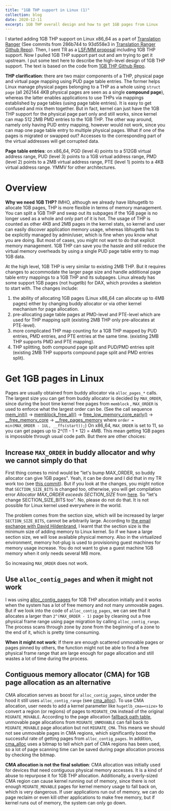```yaml
---
title: "1GB THP support in Linux (1)"
collection: blog
date: 2020-12-11
excerpt: 1GB THP overall design and how to get 1GB pages from Linux
---
```


I started adding 1GB THP support on Linux x86_64 as a part of [Translation Ranger](https://normal.zone/blog/2019-06-24-translation-ranger/) (See commits from 286b744 to 93d558e3 in [Translation Ranger Github Repo](https://github.com/ysarch-lab/translation_ranger_isca_2019)). Then, I sent TR as a [LSF/MM proposal](https://lore.kernel.org/lkml/20190215220856.29749-15-zi.yan@sent.com/T/) including 1GB THP support. Now I pulled 1GB THP support part out and am trying to get it upstream. I put some text here to describe the high-level design of 1GB THP support. The text is based on the code from [1GB THP Github Repo](https://github.com/x-y-z/linux-1gb-thp/tree/1gb_thp_v5.10-rc5-mmotm-2020-11-23-21-12).

**THP clarification**: there are two major components of a THP, physical page and virtual page mapping using PUD page table entries. The former helps Linux manage physical pages belonging to a THP as a whole using `struct page` (all 262144 4KB physical pages are seen as a single **compound page**), whereas the latter enables applications to use THPs via mappings established by page tables (using page table entries). It is easy to get confused and mix them together. But in fact, kernel can just have the 1GB THP support for the physical page part only and still works, since kernel can map 512 2MB PMD entries to the  1GB THP. The other way around, namely only having PUD entry mapping, however would not work, since you can map one page table entry to multiple physical pages. What if one of the pages is migrated or swapped out? Accesses to the corresponding part of the virtual addresses will get corrupted data.

**Page table entries**: on x86_64, PGD (level 4) points to a 512GB virtual address range, PUD (level 3) points to a 1GB virtual address range, PMD (level 2) points to a 2MB virtual address range, PTE (level 1) points to a 4KB virtual address range. YMMV for other architectures.

# Overview
**Why we need 1GB THP?** IMHO, although we already have libhugetlb to allocate 1GB pages, THP is more flexible in terms of memory management. You can split a 1GB THP and swap out its subpages if the 1GB page is no longer used as a whole and only part of it is hot. The usage of THP is counted as other 4KB and 2MB pages in the kernel stats, so kernel and user can easily discover application memory usage, whereas libhugetlb has to be explicitly managed by admin/user, which is fine when you know what you are doing. But most of cases, you might not want to do that explicit memory management. 1GB THP can save you the hassle and still reduce the virtual memory overheads by using a single PUD page table entry to map 1GB data.



At the high level, 1GB THP is very similar to existing 2MB THP. But it requires changes to accommodate the larger page size and handle additional page table entry mappings to a 1GB THP and its subpages. Linux already has some support 1GB pages (not hugetlb) for DAX, which provides a skeleton to start with. The changes include: 

1. the ability of allocating 1GB pages (Linux x86_64 can allocate up to 4MB pages) either by changing buddy allocator or via other kernel mechanism for page allocation.
2. pre-allocating page table pages at PMD-level and PTE-level which are used for THP mapping split (existing 2MB THP only pre-allocates at PTE-level).
3. more complicated THP map counting for a 1GB THP mapped by PUD entries, PMD entries, and PTE entries at the same time. (existing 2MB THP supports PMD and PTE mapping).
4. THP splitting, both compound page split and PUD/PMD entries split (existing 2MB THP supports compound page split and PMD entries split).

   

# Get 1GB pages in Linux

Pages are usually obtained from buddy allocator via `alloc_pages_*` calls. The largest size you can get from buddy allocator is decided by `MAX_ORDER`, since during the boot time kernel free pages from `memblock` , `MAX_ORDER` is used to enforce what the largest order can be. (See the call sequence [mem_init()](https://elixir.bootlin.com/linux/v5.10-rc5/source/arch/x86/mm/init_64.c#L1285) -> [memblock_free_all()](https://elixir.bootlin.com/linux/v5.10-rc5/source/mm/memblock.c#L2011) -> [free_low_memory_core_early()](https://elixir.bootlin.com/linux/v5.10-rc5/source/mm/memblock.c#L1960) -> [ __free_memory_core](https://elixir.bootlin.com/linux/v5.10-rc5/source/mm/memblock.c#L1945) -> [__free_pages_memory](https://elixir.bootlin.com/linux/v5.10-rc5/source/mm/memblock.c#L1929) where `order = min(MAX_ORDER - 1UL, __ffs(start));`) On x86_64, `MAX_ORDER` is set to 11, so you can get pages up to 2^(11 - 1 + 12) = 4MB. This mean getting 1GB pages is impossible through usual code path. But there are other choices:

## Increase `MAX_ORDER` in buddy allocator and why we cannot simply do that

First thing comes to mind would be "let's bump MAX_ORDER, so buddy allocator can give 1GB pages". Yeah, it can be done and I did that in my TR work too (see [this commit](https://github.com/ysarch-lab/translation_ranger_isca_2019/commit/286b744c17db544175150db248f9217a510650ff)). But if you look at the changes, you might notice that `SECTION_SIZE_BITS` is changed too, otherwise, you will get compilation error _Allocator MAX_ORDER exceeds SECTION_SIZE_ from [here](https://elixir.bootlin.com/linux/v5.10-rc5/source/include/linux/mmzone.h#L1170). So "let's change SECTION_SIZE_BITS too". No, please do not do that. It is not possible for Linux kernel used everywhere in the world.



The problem comes from the section size, which will be increased by larger `SECTION_SIZE_BITS`, cannot be arbitrarily large. According to [the email exchange with David Hildenbrand](https://lore.kernel.org/linux-mm/4b3006cf-3391-6839-904e-b415613198cb@redhat.com/), I learnt that the section size is the minimum size of adding memory to Linux kernel. So if we have a large section size, we will lose available physical memory. Also in the virtualized environment, memory hot-plug is used to provisioning guest machines for memory usage increase. You do not want to give a guest machine 1GB memory when it only needs several MB more.



So increasing `MAX_ORDER` does not work.

## Use `alloc_contig_pages` and when it might not work

I was using [alloc_contig_pages](https://elixir.bootlin.com/linux/v5.10-rc5/source/mm/page_alloc.c#L8669) for 1GB THP allocation initially and it works when the system has a lot of free memory and not many unmovable pages. But if we look into the code of `alloc_contig_pages`, we can see that it allocates a larger than `2^(MAX_ORDER - 1)` page by cleaning out a free physical frame range using page migration by calling `alloc_contig_range`. The process scans through zone by zone from the beginning of a zone to the end of it, which is pretty time consuming.



**When it might not work**: If there are enough scattered unmovable pages or pages pinned by others, the function might not be able to find a free physical frame range that are large enough for page allocation and still wastes a lot of time during the process. 

## Contiguous memory allocator (CMA) for 1GB page allocation as an alternative

CMA allocation serves as boost for `alloc_contig_pages`, since under the hood it still uses `alloc_contig_range` (see [cma_alloc](https://elixir.bootlin.com/linux/v5.10-rc5/source/mm/cma.c#L411)). To use CMA allocation, user needs to add a kernel parameter like `hugetlb_cma=<size>` to convert a region (or regions) of pages to `MIGRATE_CMA` instead of the original `MIGRATE_MOVABLE`. According to the page allocation [fallback path table](https://elixir.bootlin.com/linux/v5.10-rc5/source/mm/page_alloc.c#L2335), unmovable page allocations from `MIGRATE_UNMOVABLE` can fall back to `MIGRATE_MOVABLE` page allocation but not `MIGRATE_CMA`. This means we should not see unmovable pages in CMA regions, which significantly boost the successful rate of getting pages from `alloc_contig_pages`. In addition, [cma_alloc](https://elixir.bootlin.com/linux/v5.10-rc5/source/mm/cma.c#L411) uses a bitmap to tell which part of CMA regions has been used, so a lot of page scanning time can be saved during page allocation process by checking the bitmap.



**CMA allocation is not the final solution**: CMA allocation was initially used for devices that need contiguous physical memory accesses. It is a kind of abuse to repurpose it for 1GB THP allocation. Additionally, a overly-sized CMA region can cause kernel running out of memory, since there is not enough `MIGRATE_MOVABLE` pages for kernel memory usage to fall back on, which is very dangerous. If user applications run out of memory, we can do page reclaim or even kill other applications to make free memory, but if kernel runs out of memory, the system can only go down. 





